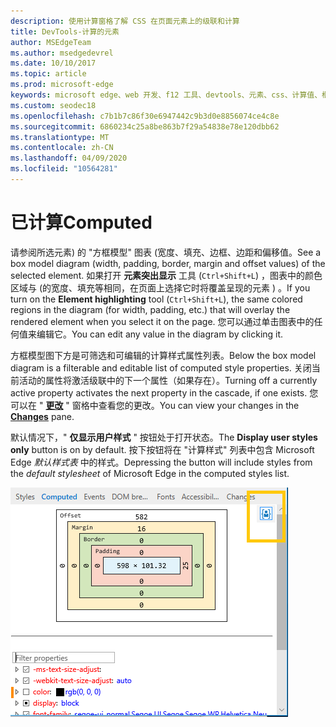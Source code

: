 ```yaml
---
description: 使用计算窗格了解 CSS 在页面元素上的级联和计算
title: DevTools-计算的元素
author: MSEdgeTeam
ms.author: msedgedevrel
ms.date: 10/10/2017
ms.topic: article
ms.prod: microsoft-edge
keywords: microsoft edge、web 开发、f12 工具、devtools、元素、css、计算值、框模型
ms.custom: seodec18
ms.openlocfilehash: c7b1b7c86f30e6947442c9b3d0e8856074ce4c8e
ms.sourcegitcommit: 6860234c25a8be863b7f29a54838e78e120dbb62
ms.translationtype: MT
ms.contentlocale: zh-CN
ms.lasthandoff: 04/09/2020
ms.locfileid: "10564281"
---
```

# <span data-ttu-id="366a3-104">已计算</span><span class="sxs-lookup"><span data-stu-id="366a3-104">Computed</span></span>

<span data-ttu-id="366a3-105">请参阅所选元素) 的 "方框模型" 图表 (宽度、填充、边框、边距和偏移值。</span><span class="sxs-lookup"><span data-stu-id="366a3-105">See a box model diagram (width, padding, border, margin and offset values) of the selected element.</span></span> <span data-ttu-id="366a3-106">如果打开 **元素突出显示** 工具 (`Ctrl+Shift+L`) ，图表中的颜色区域与 (的宽度、填充等相同，在页面上选择它时将覆盖呈现的元素 ) 。</span><span class="sxs-lookup"><span data-stu-id="366a3-106">If you turn on the **Element highlighting** tool (`Ctrl+Shift+L`), the same colored regions in the diagram (for width, padding, etc.) that will overlay the rendered element when you select it on the page.</span></span> <span data-ttu-id="366a3-107">您可以通过单击图表中的任何值来编辑它。</span><span class="sxs-lookup"><span data-stu-id="366a3-107">You can edit any value in the diagram by clicking it.</span></span> 

<span data-ttu-id="366a3-108">方框模型图下方是可筛选和可编辑的计算样式属性列表。</span><span class="sxs-lookup"><span data-stu-id="366a3-108">Below the box model diagram is a filterable and editable list of computed style properties.</span></span> <span data-ttu-id="366a3-109">关闭当前活动的属性将激活级联中的下一个属性（如果存在）。</span><span class="sxs-lookup"><span data-stu-id="366a3-109">Turning off a currently active property activates the next property in the cascade, if one exists.</span></span> <span data-ttu-id="366a3-110">您可以在 " [**更改**](./changes.md) " 窗格中查看您的更改。</span><span class="sxs-lookup"><span data-stu-id="366a3-110">You can view your changes in the [**Changes**](./changes.md) pane.</span></span>

<span data-ttu-id="366a3-111">默认情况下，" **仅显示用户样式** " 按钮处于打开状态。</span><span class="sxs-lookup"><span data-stu-id="366a3-111">The **Display user styles only** button is on by default.</span></span> <span data-ttu-id="366a3-112">按下按钮将在 "计算样式" 列表中包含 Microsoft Edge *默认样式表* 中的样式。</span><span class="sxs-lookup"><span data-stu-id="366a3-112">Depressing the button will include styles from the *default stylesheet* of Microsoft Edge in the computed styles list.</span></span>

![计算窗格](../media/elements_computed.png)